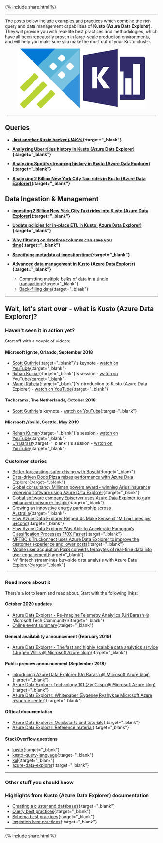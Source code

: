 {% include  share.html %}

---

The posts below include examples and practices which combine the rich query and data management capabilities of **Kusto (Azure Data Explorer)**.
They will provide you with real-life best practices and methodologies, which have all been repeatedly proven in large-scale production environments,
and will help you make sure you make the most out of your Kusto cluster.

<p align="center">
  <img src="resources/images/adx-logo.png">
</p>

---

## **Queries**

- **[Just another Kusto hacker *(JAKH)*](blog-posts/jakh.md){:target="_blank"}**

- **[Analyzing Uber rides history in Kusto (Azure Data Explorer)](blog-posts/analyzing-uber-rides-history.md){:target="_blank"}**

- **[Analyzing Spotify streaming history in Kusto (Azure Data Explorer)](blog-posts/analyzing-spotify-streaming-history.md){:target="_blank"}**

- **[Analyzing 2 Billion New York City Taxi rides in Kusto (Azure Data Explorer)](blog-posts/analyzing-nyc-taxi-rides.md){:target="_blank"}**

## **Data Ingestion & Management**

- **[Ingesting 2 Billion New York City Taxi rides into Kusto (Azure Data Explorer)](blog-posts/ingesting-nyc-taxi-rides.md){:target="_blank"}**

- **[Update policies for in-place ETL in Kusto (Azure Data Explorer)](blog-posts/update-policies.md){:target="_blank"}**

- **[Why filtering on datetime columns can save you time](blog-posts/datetime-columns.md){:target="_blank"}**

- **[Specifying metadata at ingestion time](blog-posts/ingestion-time-metadata.md){:target="_blank"}**

- **[Advanced data management in Kusto (Azure Data Explorer)](blog-posts/advanced-data-management.md){:target="_blank"}**
  - [Committing multiple bulks of data in a single transaction](blog-posts/advanced-data-management.md#committing-multiple-bulks-of-data-in-a-single-transaction){:target="_blank"}
  - [Back-filling data](blog-posts/advanced-data-management.md#back-filling-data){:target="_blank"}

---

## **Wait, let's start over - what is Kusto (Azure Data Explorer)?**

### **Haven't seen it in action yet?**

Start off with a couple of videos:

#### **Microsoft Ignite, Orlando, September 2018**

- [Scott Guthrie](https://www.linkedin.com/in/guthriescott){:target="_blank"}'s keynote - [watch on YouTube](https://www.youtube.com/watch?v=xnmBu4oh7xk&t=1h08m12s){:target="_blank"}
- [Rohan Kumar](https://www.linkedin.com/in/rohankumar){:target="_blank"}'s session - [watch on YouTube](https://www.youtube.com/watch?v=ZaiM89Z01r0&t=58m0s){:target="_blank"}
- [Manoj Raheja](https://www.linkedin.com/in/manoj-raheja-a02b2b32){:target="_blank"}'s introduction to Kusto (Azure Data Explorer) - [watch on YouTube](https://www.youtube.com/watch?v=GT4C84yrb68){:target="_blank"}

#### **Techorama, The Netherlands, October 2018**

- [Scott Guthrie](https://www.linkedin.com/in/guthriescott)'s keynote - [watch on YouTube](https://www.youtube.com/watch?v=YTWewM_UMOk&feature=youtu.be&t=3074){:target="_blank"}

#### **Microsoft //build, Seattle, May 2019**

- [Rohan Kumar](https://www.linkedin.com/in/rohankumar){:target="_blank"}'s session - [watch on YouTube](https://youtu.be/Fjfvz1HToek?t=2758){:target="_blank"}
- [Uri Barash](https://www.linkedin.com/in/uri-barash-7820594/){:target="_blank"}'s session - [watch on YouTube](https://youtu.be/chVFAGX8IYQ){:target="_blank"}

### **Customer stories**

- [Better forecasting, safer driving with Bosch](https://customers.microsoft.com/en-us/story/816933-bosch-automotive-azure-germany){:target="_blank"}
- [Data-driven Dodo Pizza raises performance with Azure Data Explorer](https://customers.microsoft.com/en-us/story/851838-dodo-pizza-consumer-goods-azure-en-russia){:target="_blank"}
- [Global consultancy Milliman powers award - winning Arius insurance reserving software using Azure Data Explorer](https://customers.microsoft.com/en-us/story/842088-milliman-insurance-azure-en-united-states){:target="_blank"}
- [Global software company Episerver uses Azure Data Explorer to gain enhanced consumer insight](https://customers.microsoft.com/en-us/story/817285-episerver-professional-services-azure-sweden){:target="_blank"}
- [Growing an innovative energy partnership across Australia](https://customers.microsoft.com/en-us/story/847171-agl-energy-azure-en-australia){:target="_blank"}
- [How Azure Data Explorer Helped Us Make Sense of 1M Log Lines per Second](https://engineering.taboola.com/azure-data-explorer-helped-us-make-sense-1m-log-lines-per-second/){:target="_blank"}
- [How Azure Data Explorer Was Able to Accelerate Namogoo’s Classification Processes 170X Faster](https://www.namogoo.com/blog/our-technology/how-azure-data-explorer-accelerates-namogoos-classification-processes-170x-faster/){:target="_blank"}
- [MFTBC's Truckonnect uses Azure Data Explorer to improve the customer experience and lower costs](https://customers.microsoft.com/en-us/story/850967-mitsubishi-fuso-automotive-azure){:target="_blank"}
- [Mobile user acquisition PaaS converts terabytes of real-time data into user engagement](https://customers.microsoft.com/en-us/story/816542-zoomd-technologies-azure-professional-services-israel-en){:target="_blank"}
- [NY fintech streamlines buy-side data analysis with Azure Data Explorer](https://customers.microsoft.com/en-us/story/825356-financial-fabric-banking-and-capital-markets-azure-powerbi-en-united-states){:target="_blank"}

---

### **Read more about it**

There's a lot to learn and read about. Start with the following links:

#### **October 2020 updates**

- [Azure Data Explorer - Re-imagine Telemetry Analytics (Uri Barash @ Microsoft Tech Community)](https://techcommunity.microsoft.com/t5/azure-data-explorer/azure-data-explorer-reimagine-telemetry-analytics/ba-p/1777362){:target="_blank"}
- [Online event summary](https://techcommunity.microsoft.com/t5/azure-data-explorer/azure-data-explorer-online-event-october-14-event-summary/ba-p/1793662){:target="_blank"}

#### **General availability announcement (February 2019)**

- [Azure Data Explorer - The fast and highly scalable data analytics service (
Jurgen Willis @ Microsoft Azure blog)](https://azure.microsoft.com/en-us/blog/individually-great-collectively-unmatched-announcing-updates-to-3-great-azure-data-services/){:target="_blank"}

#### **Public preview announcement (September 2018)**

- [Introducing Azure Data Explorer (Uri Barash @ Microsoft Azure blog)](https://azure.microsoft.com/en-us/blog/introducing-azure-data-explorer){:target="_blank"}
- [Azure Data Explorer Technology 101 (Ziv Caspi @ Microsoft Azure blog)](https://azure.microsoft.com/en-us/blog/azure-data-explorer-technology-101){:target="_blank"}
- [Azure Data Explorer: Whitepaper (Evgeney Ryzhyk @ Microsoft Azure resource center)](https://azure.microsoft.com/en-us/resources/azure-data-explorer){:target="_blank"}

#### **Official documentation**

- [Azure Data Explorer: Quickstarts and tutorials](https://docs.microsoft.com/en-us/azure/data-explorer){:target="_blank"}
- [Azure Data Explorer: Reference material](https://docs.microsoft.com/en-us/azure/data-explorer/kusto/query/){:target="_blank"}

#### **StackOverflow questions**

- [kusto](https://stackoverflow.com/questions/tagged/kusto){:target="_blank"}
- [kusto-query-language](https://stackoverflow.com/questions/tagged/kusto-query-language){:target="_blank"}
- [kql](https://stackoverflow.com/questions/tagged/kql){:target="_blank"}
- [azure-data-explorer](https://stackoverflow.com/questions/tagged/azure-data-explorer){:target="_blank"}

---

### **Other stuff you should know**

### **Highlights from Kusto (Azure Data Explorer) documentation**

- [Creating a cluster and databases](https://docs.microsoft.com/en-us/azure/data-explorer/create-cluster-database-portal){:target="_blank"}
- [Query best practices](https://docs.microsoft.com/en-us/azure/kusto/query/best-practices){:target="_blank"}
- [Schema best practices](https://docs.microsoft.com/en-us/azure/data-explorer/kusto/management/management-best-practices){:target="_blank"}
- [Ingestion best practices](https://docs.microsoft.com/en-us/azure/kusto/api/netfx/kusto-ingest-best-practices){:target="_blank"}

---

{% include  share.html %}
